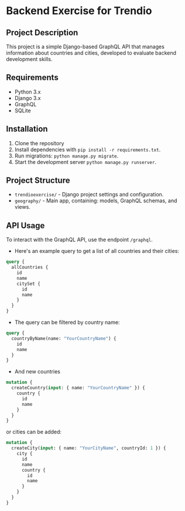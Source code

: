 # Backend Exercise for Trendio

## Project Description

This project is a simple Django-based GraphQL API that manages information about countries and cities, developed to evaluate backend development skills.

## Requirements
- Python 3.x
- Django 3.x
- GraphQL
- SQLite

## Installation
1. Clone the repository
2. Install dependencies with `pip install -r requirements.txt`.
3. Run migrations: `python manage.py migrate`.
4. Start the development server `python manage.py runserver`.

## Project Structure
- `trendioexercise/` - Django project settings and configuration.
- `geography/` - Main app, containing: models, GraphQL schemas, and views.

## API Usage
To interact with the GraphQL API, use the endpoint `/graphql`.
- Here's an example query to get a list of all countries and their cities:

```graphql
query {
  allCountries {
    id
    name
    citySet {
      id
      name
    }
  }
}
```

- The query can be filtered by country name:

```graphql
query {
  countryByName(name: "YourCountryName") {
    id
    name
  }
}
```

- And new countries
```graphql
mutation {
  createCountry(input: { name: "YourCountryName" }) {
    country {
      id
      name
    }
  }
}
```
or cities can be added:
```graphql
mutation {
  createCity(input: { name: "YourCityName", countryId: 1 }) {
    city {
      id
      name
      country {
        id
        name
      }
    }
  }
}
```